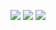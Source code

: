 ![](http://github-profile-summary-cards.vercel.app/api/cards/profile-details?username=givvemee&theme=react)
![](http://github-profile-summary-cards.vercel.app/api/cards/repos-per-language?username=givvemee&theme=react)
![](http://github-profile-summary-cards.vercel.app/api/cards/most-commit-language?username=givvemee&theme=react)

<!-- 
![](http://github-profile-summary-cards.vercel.app/api/cards/stats?username=givvemee&theme=react) 
![](http://github-profile-summary-cards.vercel.app/api/cards/productive-time?username=givvemee&theme=react&utcOffset=8)

-->
